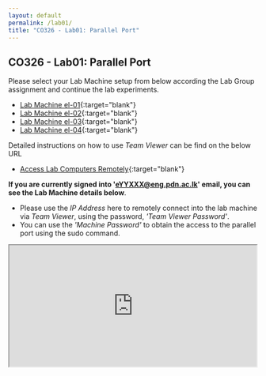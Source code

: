 ```yaml
---
layout: default
permalink: /lab01/
title: "CO326 - Lab01: Parallel Port"
---
```


## CO326 - Lab01: Parallel Port

Please select your Lab Machine setup from below according the Lab Group assignment and continue the lab experiments.

- [Lab Machine el-01](./group1){:target="blank"}
- [Lab Machine el-02](./group2){:target="blank"}
- [Lab Machine el-03](./group3){:target="blank"}
- [Lab Machine el-04](./group4){:target="blank"}


Detailed instructions on how to use *Team Viewer* can be find on the below URL
- [Access Lab Computers Remotely](https://docs.google.com/document/d/e/2PACX-1vRqx9QfEJsR1jkDBMYmB3EdEUzRYGwjvWlRhww-JsFmK0pZGiPiFfpEf5T5Xo0yLgLmkeL-_ZhQMK5D/pub){:target="blank"}

**If you are currently signed into 'eYYXXX@eng.pdn.ac.lk' email, you can see the Lab Machine details below**.

- Please use the *IP Address* here to remotely connect into the lab machine via *Team Viewer*, using the password, *'Team Viewer Password'*.
- You can use the *'Machine Password'* to obtain the access to the parallel port using the sudo command.


<iframe style="box-sizing: border-box; width: 100%; height: 250px" src="https://docs.google.com/spreadsheets/d/e/2PACX-1vQ91YLm8fRd3kHIEMOmUTBi41BuT46Q15V19zM1d83mbz_KObYi6eXxa--eaMeK50xbC3QFv84Z_tBA/pubhtml?gid=0&amp;single=true&amp;widget=true&amp;headers=false"></iframe>
